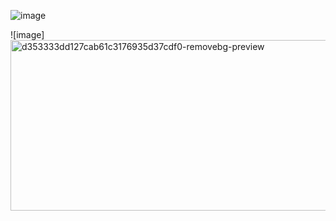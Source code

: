 ![image](https://i.pinimg.com/736x/a0/63/65/a063650d459b1c76b8568a4fa2bce57b.jpg)

![image]<img width="912" height="273" alt="d353333dd127cab61c3176935d37cdf0-removebg-preview" src="https://github.com/user-attachments/assets/868df6cd-3f5e-4935-9230-3d19dbea0737" />




